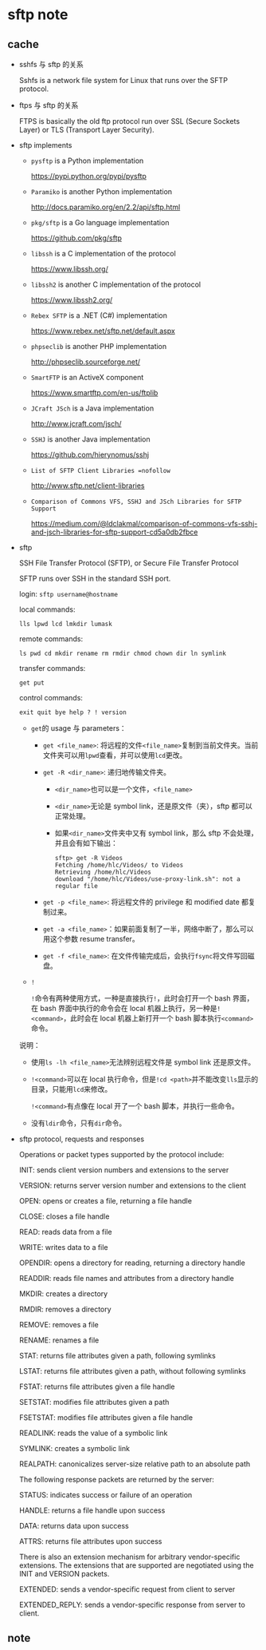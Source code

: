 # sftp note

## cache

* sshfs 与 sftp 的关系

    Sshfs is a network file system for Linux that runs over the SFTP protocol. 

* ftps 与 sftp 的关系

    FTPS is basically the old ftp protocol run over SSL (Secure Sockets Layer) or TLS (Transport Layer Security).

* sftp implements

    * `pysftp` is a Python implementation

        <https://pypi.python.org/pypi/pysftp>

    * `Paramiko` is another Python implementation

        <http://docs.paramiko.org/en/2.2/api/sftp.html>

    * `pkg/sftp` is a Go language implementation

        <https://github.com/pkg/sftp>

    * `libssh` is a C implementation of the protocol

        <https://www.libssh.org/>

    * `libssh2` is another C implementation of the protocol

        <https://www.libssh2.org/>

    * `Rebex SFTP` is a .NET (C#) implementation

        <https://www.rebex.net/sftp.net/default.aspx>

    * `phpseclib` is another PHP implementation

        <http://phpseclib.sourceforge.net/>

    * `SmartFTP` is an ActiveX component

        <https://www.smartftp.com/en-us/ftplib>

    * `JCraft JSch` is a Java implementation

        <http://www.jcraft.com/jsch/>

    * `SSHJ` is another Java implementation

        <https://github.com/hierynomus/sshj>

    * `List of SFTP Client Libraries =nofollow`

        <http://www.sftp.net/client-libraries>

    * `Comparison of Commons VFS, SSHJ and JSch Libraries for SFTP Support`

        <https://medium.com/@ldclakmal/comparison-of-commons-vfs-sshj-and-jsch-libraries-for-sftp-support-cd5a0db2fbce>

* sftp

    SSH File Transfer Protocol (SFTP), or Secure File Transfer Protocol

    SFTP runs over SSH in the standard SSH port.

    login: `sftp username@hostname`

    local commands:

    ```
    lls lpwd lcd lmkdir lumask
    ```

    remote commands:

    ```
    ls pwd cd mkdir rename rm rmdir chmod chown dir ln symlink
    ```

    transfer commands:

    ```
    get put
    ```

    control commands:

    ```
    exit quit bye help ? ! version
    ```

    * `get`的 usage 与 parameters：

        * `get <file_name>`: 将远程的文件`<file_name>`复制到当前文件夹。当前文件夹可以用`lpwd`查看，并可以使用`lcd`更改。

        * `get -R <dir_name>`: 递归地传输文件夹。

            * `<dir_name>`也可以是一个文件，`<file_name>`

            * `<dir_name>`无论是 symbol link，还是原文件（夹），sftp 都可以正常处理。

            * 如果`<dir_name>`文件夹中又有 symbol link，那么 sftp 不会处理，并且会有如下输出：

                ```
                sftp> get -R Videos
                Fetching /home/hlc/Videos/ to Videos
                Retrieving /home/hlc/Videos
                download "/home/hlc/Videos/use-proxy-link.sh": not a regular file
                ```

        * `get -p <file_name>`: 将远程文件的 privilege 和 modified date 都复制过来。

        * `get -a <file_name>`：如果前面复制了一半，网络中断了，那么可以用这个参数 resume transfer。

        * `get -f <file_name>`: 在文件传输完成后，会执行`fsync`将文件写回磁盘。

    * `!`

        `!`命令有两种使用方式，一种是直接执行`!`，此时会打开一个 bash 界面，在 bash 界面中执行的命令会在 local 机器上执行，另一种是`!<command>`，此时会在 local 机器上新打开一个 bash 脚本执行`<command>`命令。

    说明：

    * 使用`ls -lh <file_name>`无法辨别远程文件是 symbol link 还是原文件。

    * `!<command>`可以在 local 执行命令，但是`!cd <path>`并不能改变`lls`显示的目录，只能用`lcd`来修改。

        `!<command>`有点像在 local 开了一个 bash 脚本，并执行一些命令。

    * 没有`ldir`命令，只有`dir`命令。

* sftp protocol, requests and responses

    Operations or packet types supported by the protocol include:

    INIT: sends client version numbers and extensions to the server

    VERSION: returns server version number and extensions to the client

    OPEN: opens or creates a file, returning a file handle

    CLOSE: closes a file handle

    READ: reads data from a file

    WRITE: writes data to a file

    OPENDIR: opens a directory for reading, returning a directory handle

    READDIR: reads file names and attributes from a directory handle

    MKDIR: creates a directory

    RMDIR: removes a directory

    REMOVE: removes a file

    RENAME: renames a file

    STAT: returns file attributes given a path, following symlinks

    LSTAT: returns file attributes given a path, without following symlinks

    FSTAT: returns file attributes given a file handle

    SETSTAT: modifies file attributes given a path

    FSETSTAT: modifies file attributes given a file handle

    READLINK: reads the value of a symbolic link

    SYMLINK: creates a symbolic link

    REALPATH: canonicalizes server-size relative path to an absolute path

    The following response packets are returned by the server:

    STATUS: indicates success or failure of an operation

    HANDLE: returns a file handle upon success

    DATA: returns data upon success

    ATTRS: returns file attributes upon success

    There is also an extension mechanism for arbitrary vendor-specific extensions. The extensions that are supported are negotiated using the INIT and VERSION packets.

    EXTENDED: sends a vendor-specific request from client to server

    EXTENDED_REPLY: sends a vendor-specific response from server to client.

## note